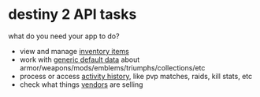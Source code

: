 # destiny 2 API tasks

what do you need your app to do?

- view and manage [inventory items](inventory)
- work with [generic default data](manifest/using) about armor/weapons/mods/emblems/triumphs/collections/etc
- process or access [activity history](activity-history), like pvp matches, raids, kill stats, etc
- check what things [vendors](vendors) are selling
